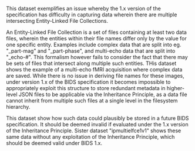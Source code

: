 This dataset exemplifies an issue whereby the 1.x version of the specification
has difficulty in capturing data wherein there are multiple intersecting
Entity-Linked File Collections.

An Entity-Linked File Collection is a set of files containing at least two data files,
wherein the entities within their file names differ only by the value for one specific entity.
Examples include complex data that are split into eg. "_part-mag" and "_part-phase",
and multi-echo data that are split into "_echo-#".
This formalism however fails to consider the fact that there may be sets of files
that intersect along multiple such entities.
THis dataset shows the example of a multi-echo fMRI acquisition where complex data are saved.
While there is no issue in deriving file names for these images,
under version 1.x of the BIDS specification it becomes impossible to appropriately exploit this structure
to store redundant metadata in higher-level JSON files to be applicable via the Inheritance Principle,
as a data file cannot inherit from multiple such files at a single level in the filesystem hierarchy.

This dataset show how such data could plausibly be stored in a future BIDS specification.
It should be deemed invalid if evaluated under the 1.x version of the Inheritance Principle.
Sister dataset "ipmultielfce1v1" shows these same data without any exploitation of the Inheritance Principle,
which should be deemed valid under BIDS 1.x.
